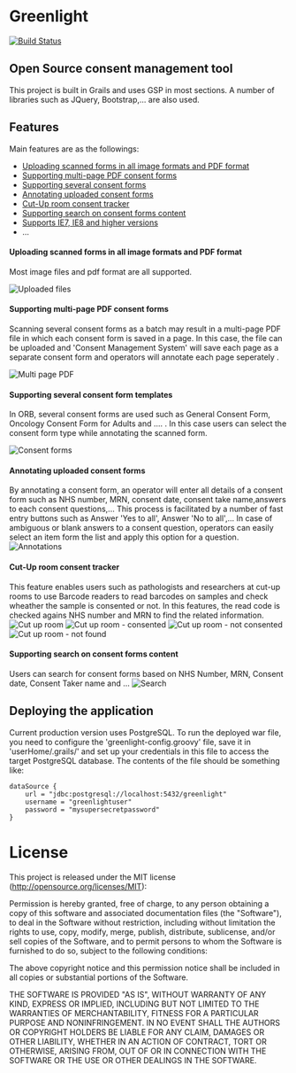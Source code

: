 Greenlight 
=======
[![Build Status](https://travis-ci.org/OxBRCInformatics/greenlight.png?branch=develop)](https://travis-ci.org/OxBRCInformatics/greenlight)

Open Source consent management tool
------------
This project is built in Grails and uses GSP in most sections.
A number of libraries such as JQuery, Bootstrap,... are also used.



## Features
Main features are as the followings:
* [Uploading scanned forms in all image formats and PDF format](#upload)
* [Supporting multi-page PDF consent forms](#multipagePDF)
* [Supporting several consent forms](#severalforms)
* [Annotating uploaded consent forms](#annotate)
* [Cut-Up room consent tracker](#cutup) 
* [Supporting search on consent forms content](#search)
* [Supports IE7, IE8 and higher versions](#IE)
* ...


#### <a name="upload" style="text-decoration:none">Uploading scanned forms in all image formats and PDF format</a>
Most image files and pdf format are all supported.

![Uploaded files](/resources/docImages/uploadedFiles.png)

#### <a name="annotate" style="text-decoration:none">Supporting multi-page PDF consent forms</a>
Scanning several consent forms as a batch may result in a multi-page PDF file in which each consent form is saved in a page. In this case, the file can be uploaded and 'Consent Management System' will save each page as a separate consent form and operators will annotate each page seperately .

![Multi page PDF](/resources/docImages/multipagePDF.png)

#### <a name="severalforms" style="text-decoration:none">Supporting several consent form templates</a>
In ORB, several consent forms are used such as General Consent Form, Oncology Consent Form for Adults and .... . In this case users can select the consent form type while annotating the scanned form.

![Consent forms](/resources/docImages/consentForms.png)

#### <a name="annotate" style="text-decoration:none">Annotating uploaded consent forms</a>
By annotating a consent form, an operator will enter all details of a consent form such as NHS number, MRN, consent date, consent take name,answers to each consent questions,...
This process is facilitated by a number of fast entry buttons such as Answer 'Yes to all', Answer 'No to all',...
In case of ambiguous or blank answers to a consent question, operators can easily select an item form the list and apply this option for a question.
![Annotations](/resources/docImages/annotation.png)

#### <a name="cutup" style="text-decoration:none">Cut-Up room consent tracker</a>
This feature enables users such as pathologists and researchers at cut-up rooms to use Barcode readers to read barcodes on samples and check wheather the sample is consented or not. In this features, the read code is checked agains NHS number and MRN to find the related information.
![Cut up room](/resources/docImages/cutuproom.png)
![Cut up room - consented](/resources/docImages/cutuproom-consented.png)
![Cut up room - not consented](/resources/docImages/cutuproom-Notconsented.png)
![Cut up room - not found](/resources/docImages/cutuproom-Notfound.png)


#### <a name="search" style="text-decoration:none">Supporting search on consent forms content</a>
Users can search for consent forms based on NHS Number, MRN, Consent date, Consent Taker name and ...
![Search](/resources/docImages/search.png)


## Deploying the application
Current production version uses PostgreSQL. 
To run the deployed war file, you need to configure the 'greenlight-config.groovy' file, save it in 'userHome/.grails/' and set up your credentials in this file to access the target PostgreSQL database. The contents of the file should be something like:

```
dataSource {
    url = "jdbc:postgresql://localhost:5432/greenlight"
    username = "greenlightuser"
    password = "mysupersecretpassword"
}
```


# License

This project is released under the MIT license (http://opensource.org/licenses/MIT):

Permission is hereby granted, free of charge, to any person obtaining a copy
of this software and associated documentation files (the "Software"), to deal
in the Software without restriction, including without limitation the rights
to use, copy, modify, merge, publish, distribute, sublicense, and/or sell
copies of the Software, and to permit persons to whom the Software is
furnished to do so, subject to the following conditions:

The above copyright notice and this permission notice shall be included in
all copies or substantial portions of the Software.

THE SOFTWARE IS PROVIDED "AS IS", WITHOUT WARRANTY OF ANY KIND, EXPRESS OR
IMPLIED, INCLUDING BUT NOT LIMITED TO THE WARRANTIES OF MERCHANTABILITY,
FITNESS FOR A PARTICULAR PURPOSE AND NONINFRINGEMENT. IN NO EVENT SHALL THE
AUTHORS OR COPYRIGHT HOLDERS BE LIABLE FOR ANY CLAIM, DAMAGES OR OTHER
LIABILITY, WHETHER IN AN ACTION OF CONTRACT, TORT OR OTHERWISE, ARISING FROM,
OUT OF OR IN CONNECTION WITH THE SOFTWARE OR THE USE OR OTHER DEALINGS IN
THE SOFTWARE.







